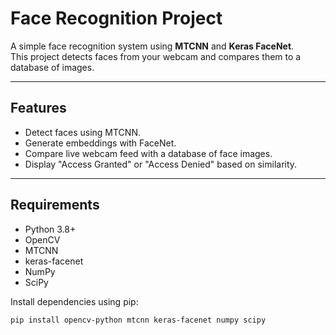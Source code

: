 # Face Recognition Project

A simple face recognition system using **MTCNN** and **Keras FaceNet**.  
This project detects faces from your webcam and compares them to a database of images.

---

## Features
- Detect faces using MTCNN.
- Generate embeddings with FaceNet.
- Compare live webcam feed with a database of face images.
- Display "Access Granted" or "Access Denied" based on similarity.

---

## Requirements
- Python 3.8+
- OpenCV
- MTCNN
- keras-facenet
- NumPy
- SciPy

Install dependencies using pip:

```bash
pip install opencv-python mtcnn keras-facenet numpy scipy
